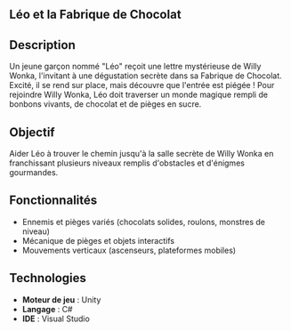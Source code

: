 ## Léo et la Fabrique de Chocolat

## Description
Un jeune garçon nommé "Léo" reçoit une lettre mystérieuse de Willy Wonka, l'invitant à une dégustation secrète dans sa Fabrique de Chocolat. Excité, il se rend sur place, mais découvre que l'entrée est piégée ! Pour rejoindre Willy Wonka, Léo doit traverser un monde magique rempli de bonbons vivants, de chocolat et de pièges en sucre.

## Objectif
Aider Léo à trouver le chemin jusqu'à la salle secrète de Willy Wonka en franchissant plusieurs niveaux remplis d'obstacles et d'énigmes gourmandes.

## Fonctionnalités
- Ennemis et pièges variés (chocolats solides, roulons, monstres de niveau)
- Mécanique de pièges et objets interactifs
- Mouvements verticaux (ascenseurs, plateformes mobiles)

## Technologies
- **Moteur de jeu** : Unity
- **Langage** : C#
- **IDE** : Visual Studio
